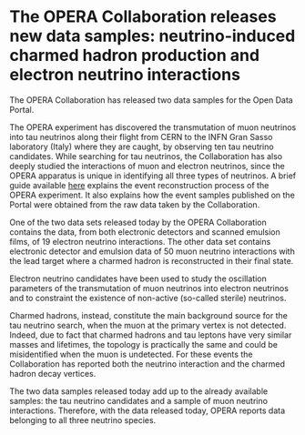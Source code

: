 # The OPERA Collaboration releases new data samples: neutrino-induced charmed hadron production and electron neutrino interactions

The OPERA Collaboration has released two data samples for the Open Data Portal.

The OPERA experiment has discovered the transmutation of muon neutrinos into tau neutrinos along their flight from CERN to the INFN Gran Sasso laboratory (Italy) where they are caught, by observing ten tau neutrino candidates. While searching for tau neutrinos, the Collaboration has also deeply studied the interactions of muon and electron neutrinos, since the OPERA apparatus is unique in identifying all three types of neutrinos. A brief guide available [here](http://opendata-dev.cern.ch/docs/opera-event-reconstruction) explains the event reconstruction process of the OPERA experiment. It also explains how the event samples published on the Portal were obtained from the raw data taken by the Collaboration.

One of the two data sets released today by the OPERA Collaboration contains the data, from both electronic detectors and scanned emulsion films, of 19 electron neutrino interactions. The other data set contains electronic detector and emulsion data of 50 muon neutrino interactions with the lead target where a charmed hadron is reconstructed in their final state.

Electron neutrino candidates have been used to study the oscillation parameters of the transmutation of muon neutrinos into electron neutrinos and to constraint the existence of non-active (so-called sterile) neutrinos.

Charmed hadrons, instead, constitute the main background source for the tau neutrino search, when the muon at the primary vertex is not detected. Indeed, due to fact that charmed hadrons and tau leptons have very similar masses and lifetimes, the topology is practically the same and could be misidentified when the muon is undetected. For these events the Collaboration has reported both the neutrino interaction and the charmed hadron decay vertices.

The two data samples released today add up to the already available samples: the tau neutrino candidates and a sample of muon neutrino interactions. Therefore, with the data released today, OPERA reports data belonging to all three neutrino species.
